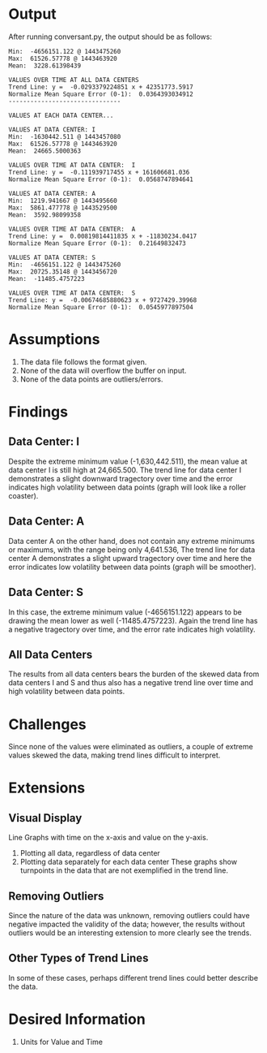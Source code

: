 # Output
After running conversant.py, the output should be as follows:
```VALUES ACROSS ALL DATA CENTERS
Min:  -4656151.122 @ 1443475260
Max:  61526.57778 @ 1443463920
Mean:  3228.61398439

VALUES OVER TIME AT ALL DATA CENTERS
Trend Line: y =  -0.0293379224851 x + 42351773.5917
Normalize Mean Square Error (0-1):  0.0364393034912
-------------------------------

VALUES AT EACH DATA CENTER...

VALUES AT DATA CENTER: I
Min:  -1630442.511 @ 1443457080
Max:  61526.57778 @ 1443463920
Mean:  24665.5000363

VALUES OVER TIME AT DATA CENTER:  I
Trend Line: y =  -0.111939717455 x + 161606681.036
Normalize Mean Square Error (0-1):  0.0568747894641

VALUES AT DATA CENTER: A
Min:  1219.941667 @ 1443495660
Max:  5861.477778 @ 1443529500
Mean:  3592.98099358

VALUES OVER TIME AT DATA CENTER:  A
Trend Line: y =  0.00819814411835 x + -11830234.0417
Normalize Mean Square Error (0-1):  0.21649832473

VALUES AT DATA CENTER: S
Min:  -4656151.122 @ 1443475260
Max:  20725.35148 @ 1443456720
Mean:  -11485.4757223

VALUES OVER TIME AT DATA CENTER:  S
Trend Line: y =  -0.00674685880623 x + 9727429.39968
Normalize Mean Square Error (0-1):  0.0545977897504
```

# Assumptions
1. The data file follows the format given.
2. None of the data will overflow the buffer on input.
3. None of the data points are outliers/errors.

# Findings
## Data Center: I
Despite the extreme minimum value (-1,630,442.511), the mean value at data center I is still high at 24,665.500. The trend line for data center I demonstrates a slight downward tragectory over time and the error indicates high volatility between data points (graph will look like a roller coaster).
## Data Center: A
Data center A on the other hand, does not contain any extreme minimums or maximums, with the range being only 4,641.536, The trend line for data center A demonstrates a slight upward tragectory over time and here the error indicates low volatility between data points (graph will be smoother).
## Data Center: S
In this case, the extreme minimum value (-4656151.122) appears to be drawing the mean lower as well (-11485.4757223). Again the trend line has a negative tragectory over time, and the error rate indicates high volatility.
## All Data Centers
The results from all data centers bears the burden of the skewed data from data centers I and S and thus also has a negative trend line over time and high volatility between data points.

# Challenges
Since none of the values were eliminated as outliers, a couple of extreme values skewed the data, making trend lines difficult to interpret.

# Extensions
## Visual Display
Line Graphs with time on the x-axis and value on the y-axis.
1. Plotting all data, regardless of data center
2. Plotting data separately for each data center
These graphs show turnpoints in the data that are not exemplified in the trend line.

## Removing Outliers
Since the nature of the data was unknown, removing outliers could have negative impacted the validity of the data; however, the results without outliers would be an interesting extension to more clearly see the trends.

## Other Types of Trend Lines
In some of these cases, perhaps different trend lines could better describe the data.

# Desired Information
1. Units for Value and Time
